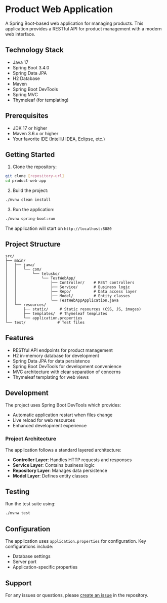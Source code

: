 # Product Web Application

A Spring Boot-based web application for managing products. This application provides a RESTful API for product management with a modern web interface.

## Technology Stack

- Java 17
- Spring Boot 3.4.0
- Spring Data JPA
- H2 Database
- Maven
- Spring Boot DevTools
- Spring MVC
- Thymeleaf (for templating)

## Prerequisites

- JDK 17 or higher
- Maven 3.6.x or higher
- Your favorite IDE (IntelliJ IDEA, Eclipse, etc.)

## Getting Started

1. Clone the repository:
```bash
git clone [repository-url]
cd product-web-app
```

2. Build the project:
```bash
./mvnw clean install
```

3. Run the application:
```bash
./mvnw spring-boot:run
```

The application will start on `http://localhost:8080`

## Project Structure

```
src/
├── main/
│   ├── java/
│   │   └── com/
│   │       └── telusko/
│   │           └── TestWebApp/
│   │               ├── Controller/    # REST controllers
│   │               ├── Service/       # Business logic
│   │               ├── Repo/          # Data access layer
│   │               ├── Model/         # Entity classes
│   │               └── TestWebAppApplication.java
│   └── resources/
│       ├── static/     # Static resources (CSS, JS, images)
│       ├── templates/  # Thymeleaf templates
│       └── application.properties
└── test/              # Test files
```

## Features

- RESTful API endpoints for product management
- H2 in-memory database for development
- Spring Data JPA for data persistence
- Spring Boot DevTools for development convenience
- MVC architecture with clear separation of concerns
- Thymeleaf templating for web views

## Development

The project uses Spring Boot DevTools which provides:
- Automatic application restart when files change
- Live reload for web resources
- Enhanced development experience

### Project Architecture

The application follows a standard layered architecture:
- **Controller Layer**: Handles HTTP requests and responses
- **Service Layer**: Contains business logic
- **Repository Layer**: Manages data persistence
- **Model Layer**: Defines entity classes

## Testing

Run the test suite using:
```bash
./mvnw test
```

## Configuration

The application uses `application.properties` for configuration. Key configurations include:
- Database settings
- Server port
- Application-specific properties


## Support

For any issues or questions, please [create an issue](repository-issues-url) in the repository.